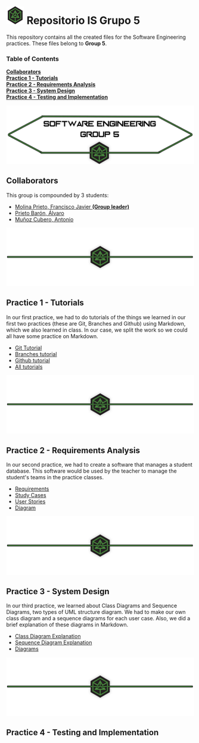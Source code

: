 # ![Repositorio IS Grupo 5](./Media/logo.png) Repositorio IS Grupo 5

This repository contains all the created files for the Software Engineering practices. These files belong to **Group 5**.

### Table of Contents
**[Collaborators](#collaborators)**<br>
**[Practice 1 - Tutorials](#practice-1---tutorials)**<br>
**[Practice 2 - Requirements Analysis](#practice-2---requirements-analysis)**<br>
**[Practice 3 - System Design](#practice-3---system-design)**<br>
**[Practice 4 - Testing and Implementation](#practice-4---testing-and-implementation)**<br>

![Header](./Media/headerhead.png)
## Collaborators

This group is compounded by 3 students:
* [Molina Prieto, Francisco Javier **(Group leader)**](https://github.com/RexusWolf)
* [Prieto Barón, Álvaro](https://github.com/AdoenLunnae)
* [Muñoz Cubero, Antonio](https://github.com/ErTonix12)

![Separator](./Media/separator.png)
## Practice 1 - Tutorials

In our first practice, we had to do tutorials of the things we learned in our first two practices (these are Git, Branches and Github) using Markdown, which we also learned in class.
In our case, we split the work so we could all have some practice on Markdown.

* [Git Tutorial](https://github.com/RexusWolf/IS/blob/master/Tutorials/tutorial_git.md)
* [Branches tutorial](https://github.com/RexusWolf/IS/blob/master/Tutorials/tutorial_branches.md)
* [Github tutorial](https://github.com/RexusWolf/IS/blob/master/Tutorials/tutorial_github.md)
* [All tutorials](https://github.com/RexusWolf/IS/blob/master/p1/p1.md)

![Separator](./Media/separator.png)
## Practice 2 - Requirements Analysis

In our second practice, we had to create a software that manages a student database. This software would be used by the teacher to manage the student's teams in the practice classes.

* [Requirements](https://github.com/RexusWolf/IS/blob/master/Requirements/requirements.md)
* [Study Cases](https://github.com/RexusWolf/IS/tree/master/Requirements/casestudies)
* [User Stories](https://github.com/RexusWolf/IS/tree/master/Requirements/userstories)
* [Diagram](./Media/diagram.png)

![Separator](./Media/separator.png)
## Practice 3 - System Design

In our third practice, we learned about Class Diagrams and Sequence Diagrams, two types of UML structure diagram. We had to make our own class diagram and a sequence diagrams for each user case. Also, we did a brief explanation of these diagrams in Markdown.

* [Class Diagram Explanation](https://github.com/RexusWolf/IS/tree/master/System_Design/ClassDiagram.md)
* [Sequence Diagram Explanation](https://github.com/RexusWolf/IS/tree/master/System_Design/SequenceDiagram.md)
* [Diagrams](https://github.com/RexusWolf/IS/tree/master/System_Design/Diagrams)

![Separator](./Media/separator.png)
## Practice 4 - Testing and Implementation
